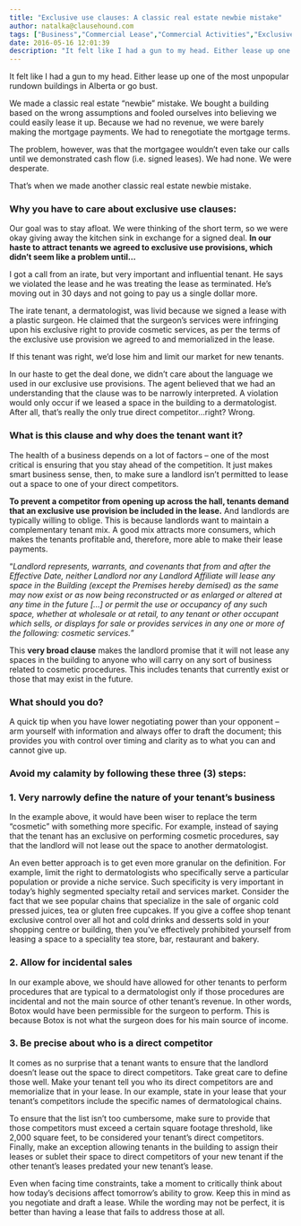 ```yaml
---
title: "Exclusive use clauses: A classic real estate newbie mistake"
author: natalka@clausehound.com
tags: ["Business","Commercial Lease","Commercial Activities","Exclusive Use","Natalka"]
date: 2016-05-16 12:01:39
description: "It felt like I had a gun to my head. Either lease up one of the most unpopular rundown buildings in Alberta or go bust. We made a classic real estate “newbie” mistake."
---
```


It felt like I had a gun to my head. Either lease up one of the most unpopular rundown buildings in Alberta or go bust.

We made a classic real estate “newbie” mistake. We bought a building based on the wrong assumptions and fooled ourselves into believing we could easily lease it up. Because we had no revenue, we were barely making the mortgage payments. We had to renegotiate the mortgage terms.

The problem, however, was that the mortgagee wouldn’t even take our calls until we demonstrated cash flow (i.e. signed leases). We had none. We were desperate.

That’s when we made another classic real estate newbie mistake.

### Why you have to care about exclusive use clauses:

Our goal was to stay afloat. We were thinking of the short term, so we were okay giving away the kitchen sink in exchange for a signed deal. **In our haste to attract tenants we agreed to exclusive use provisions, which didn’t seem like a problem until…**

I got a call from an irate, but very important and influential tenant. He says we violated the lease and he was treating the lease as terminated. He’s moving out in 30 days and not going to pay us a single dollar more.

The irate tenant, a dermatologist, was livid because we signed a lease with a plastic surgeon. He claimed that the surgeon’s services were infringing upon his exclusive right to provide cosmetic services, as per the terms of the exclusive use provision we agreed to and memorialized in the lease.

If this tenant was right, we’d lose him and limit our market for new tenants.

In our haste to get the deal done, we didn’t care about the language we used in our exclusive use provisions. The agent believed that we had an understanding that the clause was to be narrowly interpreted. A violation would only occur if we leased a space in the building to a dermatologist. After all, that’s really the only true direct competitor…right? Wrong.

### What is this clause and why does the tenant want it?

The health of a business depends on a lot of factors – one of the most critical is ensuring that you stay ahead of the competition. It just makes smart business sense, then, to make sure a landlord isn’t permitted to lease out a space to one of your direct competitors.

**To prevent a competitor from opening up across the hall, tenants demand that an exclusive use provision be included in the lease.** And landlords are typically willing to oblige. This is because landlords want to maintain a complementary tenant mix. A good mix attracts more consumers, which makes the tenants profitable and, therefore, more able to make their lease payments.

“*Landlord represents, warrants, and covenants that from and after the Effective Date, neither Landlord nor any Landlord Affiliate will lease any space in the Building (except the Premises hereby demised) as the same may now exist or as now being reconstructed or as enlarged or altered at any time in the future […] or permit the use or occupancy of any such space, whether at wholesale or at retail, to any tenant or other occupant which sells, or displays for sale or provides services in any one or more of the following: cosmetic services.*”

This **very broad clause** makes the landlord promise that it will not lease any spaces in the building to anyone who will carry on any sort of business related to cosmetic procedures. This includes tenants that currently exist or those that may exist in the future.

### What should you do?

A quick tip when you have lower negotiating power than your opponent – arm yourself with information and always offer to draft the document; this provides you with control over timing and clarity as to what you can and cannot give up.

### Avoid my calamity by following these three (3) steps:

### 1. Very narrowly define the nature of your tenant’s business

In the example above, it would have been wiser to replace the term “cosmetic” with something more specific. For example, instead of saying that the tenant has an exclusive on performing cosmetic procedures, say that the landlord will not lease out the space to another dermatologist.

An even better approach is to get even more granular on the definition. For example, limit the right to dermatologists who specifically serve a particular population or provide a niche service. Such specificity is very important in today’s highly segmented specialty retail and services market. Consider the fact that we see popular chains that specialize in the sale of organic cold pressed juices, tea or gluten free cupcakes. If you give a coffee shop tenant exclusive control over all hot and cold drinks and desserts sold in your shopping centre or building, then you’ve effectively prohibited yourself from leasing a space to a speciality tea store, bar, restaurant and bakery.

### 2. Allow for incidental sales

In our example above, we should have allowed for other tenants to perform procedures that are typical to a dermatologist only if those procedures are incidental and not the main source of other tenant’s revenue. In other words, Botox would have been permissible for the surgeon to perform. This is because Botox is not what the surgeon does for his main source of income.

### 3. Be precise about who is a direct competitor

It comes as no surprise that a tenant wants to ensure that the landlord doesn’t lease out the space to direct competitors. Take great care to define those well. Make your tenant tell you who its direct competitors are and memorialize that in your lease. In our example, state in your lease that your tenant’s competitors include the specific names of dermatological chains.

To ensure that the list isn’t too cumbersome, make sure to provide that those competitors must exceed a certain square footage threshold, like 2,000 square feet, to be considered your tenant’s direct competitors. Finally, make an exception allowing tenants in the building to assign their leases or sublet their space to direct competitors of your new tenant if the other tenant’s leases predated your new tenant’s lease.

Even when facing time constraints, take a moment to critically think about how today’s decisions affect tomorrow’s ability to grow. Keep this in mind as you negotiate and draft a lease. While the wording may not be perfect, it is better than having a lease that fails to address those at all.
